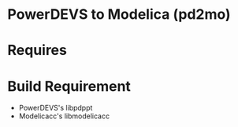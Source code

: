 PowerDEVS to Modelica (pd2mo)
=============================

Requires
========

Build Requirement
=================
 * PowerDEVS's libpdppt 
 * Modelicacc's libmodelicacc


